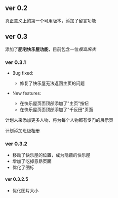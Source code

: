 ## ver 0.2

真正意义上的第一个可用版本，添加了留言功能

## ver 0.3

添加了**肥宅快乐屋功能**，目前包含一位*樱岛麻衣*

### ver 0.3.1

-   Bug fixed:

    -   修复了快乐屋无法返回主页的问题

-   New features:

    -   在快乐屋页面顶部添加了"主页"按钮
    -   在快乐屋页面顶部添加了"千反田"页面

计划未来添加更多人物，将为每个人物都有专门的展示页

计划添加班级相册

### ver 0.3.2

-   移动了快乐屋的位置，成为隐蔽的快乐屋
-   增加了吃掉意昂页面
-   优化了图标

#### ver 0.3.2.5

-   优化图片大小
